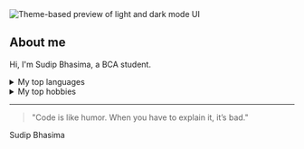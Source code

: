 <picture>
  <source srcset="https://i.imgur.com/r6J4ZuZ.png" media="(prefers-color-scheme: dark)" />
  <source srcset="https://i.imgur.com/nbXTIwu.png" media="(prefers-color-scheme: light)" />
  <img src="https://i.imgur.com/r6J4ZuZ.png" alt="Theme-based preview of light and dark mode UI" />
</picture>

## About me

<!-- TO DO: add more details about me later -->

Hi, I'm Sudip Bhasima, a BCA student. 

<details>
<summary>My top languages</summary>

| Rank | Languages |
|-----:|-----------|
|     1| PHP       |
|     2| JavaScript|
|     3| Python    |

</details>

<details>
<summary>My top hobbies</summary>

| Rank | Hobbies            |
|-----:|--------------------|
|     1| Coding             |
|     2| Reading Tech Blogs |
|     3| Playing Chess      |

</details>

---

> "Code is like humor. When you have to explain it, it’s bad."

Sudip Bhasima

